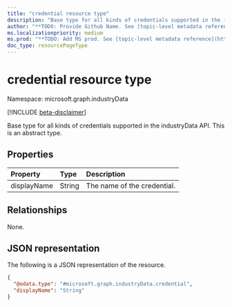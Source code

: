 ```yaml
---
title: "credential resource type"
description: "Base type for all kinds of credentials supported in the industryData API."
author: "**TODO: Provide Github Name. See [topic-level metadata reference](https://msgo.azurewebsites.net/add/document/guidelines/metadata.html#topic-level-metadata)**"
ms.localizationpriority: medium
ms.prod: "**TODO: Add MS prod. See [topic-level metadata reference](https://msgo.azurewebsites.net/add/document/guidelines/metadata.html#topic-level-metadata)**"
doc_type: resourcePageType
---
```


# credential resource type

Namespace: microsoft.graph.industryData

[!INCLUDE [beta-disclaimer](../../includes/beta-disclaimer.md)]

Base type for all kinds of credentials supported in the industryData API.
This is an abstract type.

## Properties
|Property|Type|Description|
|:---|:---|:---|
|displayName|String|The name of the credential.|

## Relationships
None.

## JSON representation
The following is a JSON representation of the resource.
<!-- {
  "blockType": "resource",
  "@odata.type": "microsoft.graph.industryData.credential"
}
-->
``` json
{
  "@odata.type": "#microsoft.graph.industryData.credential",
  "displayName": "String"
}
```

